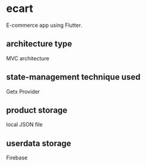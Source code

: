 # ecart

E-commerce app using Flutter.

## architecture type
MVC architecture

## state-management technique used
Getx
Provider

## product storage
local JSON file

## userdata storage
Firebase




